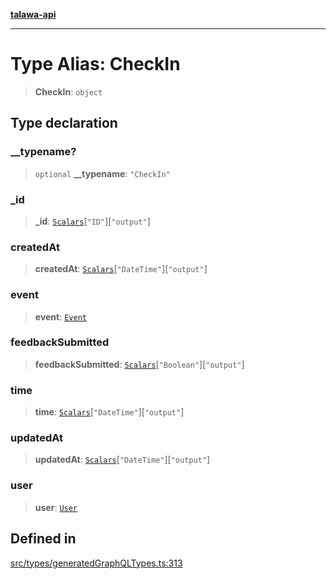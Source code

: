 [**talawa-api**](../../../README.md)

***

# Type Alias: CheckIn

> **CheckIn**: `object`

## Type declaration

### \_\_typename?

> `optional` **\_\_typename**: `"CheckIn"`

### \_id

> **\_id**: [`Scalars`](Scalars.md)\[`"ID"`\]\[`"output"`\]

### createdAt

> **createdAt**: [`Scalars`](Scalars.md)\[`"DateTime"`\]\[`"output"`\]

### event

> **event**: [`Event`](Event.md)

### feedbackSubmitted

> **feedbackSubmitted**: [`Scalars`](Scalars.md)\[`"Boolean"`\]\[`"output"`\]

### time

> **time**: [`Scalars`](Scalars.md)\[`"DateTime"`\]\[`"output"`\]

### updatedAt

> **updatedAt**: [`Scalars`](Scalars.md)\[`"DateTime"`\]\[`"output"`\]

### user

> **user**: [`User`](User.md)

## Defined in

[src/types/generatedGraphQLTypes.ts:313](https://github.com/Suyash878/talawa-api/blob/e4413cec641a837926071678fed3c7f67234e31e/src/types/generatedGraphQLTypes.ts#L313)
